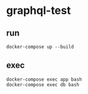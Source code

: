 # graphql-test

## run

```
docker-compose up --build
```

## exec

```
docker-compose exec app bash
docker-compose exec db bash
```
